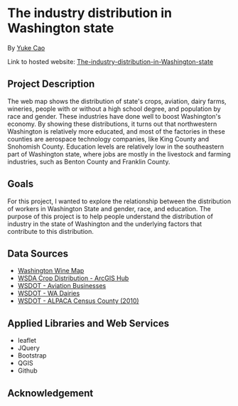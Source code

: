 # The industry distribution in Washington state


By [Yuke Cao](https://www.linkedin.com/in/yuke-cao-261838191/)

Link to hosted website: [The-industry-distribution-in-Washington-state](https://yuke295.github.io/The-industry-distribution-in-Washington-state/)


## Project Description
<!-- ![cover](img/) -->

The web map shows the distribution of state's crops, aviation, dairy farms, wineries, people with or without a high school degree, and population by race and gender. These industries have done well to boost Washington's economy. By showing these distributions, it turns out that northwestern Washington is relatively more educated, and most of the factories in these counties are aerospace technology companies, like King County and Snohomish County. Education levels are relatively low in the southeastern part of Washington state, where jobs are mostly in the livestock and farming industries, such as Benton County and Franklin County.

## Goals
For this project, I wanted to explore the relationship between the distribution of workers in Washington State and gender, race, and education. The purpose of this project is to help people understand the distribution of industry in the state of Washington and the underlying factors that contribute to this distribution.

## Data Sources

- [Washington Wine Map](https://www.washingtonwine.org/explore/map)
- [WSDA Crop Distribution - ArcGIS Hub](https://hub.arcgis.com/datasets/puyallup::wsda-crop-distribution/data?geometry=-141.507%2C44.590%2C-99.693%2C49.809)
- [WSDOT - Aviation Businesses](https://geo.wa.gov/datasets/WSDOT::wsdot-aviation-businesses?geometry=-144.018%2C44.632%2C-97.568%2C49.847)
- [WSDOT - WA Dairies](https://geo.wa.gov/datasets/26add7da921d4aa68ccb50ce191c6182_0?geometry=-131.539%2C45.989%2C-108.314%2C48.597)
- [WSDOT - ALPACA Census County (2010)](https://geo.wa.gov/datasets/WSDOT::wsdot-alpaca-census-county-2010?geometry=-141.725%2C44.623%2C-99.911%2C49.839)


## Applied Libraries and Web Services
<!-- - c3
- d3 -->
- leaflet
- JQuery
- Bootstrap
- QGIS
- Github

## Acknowledgement
